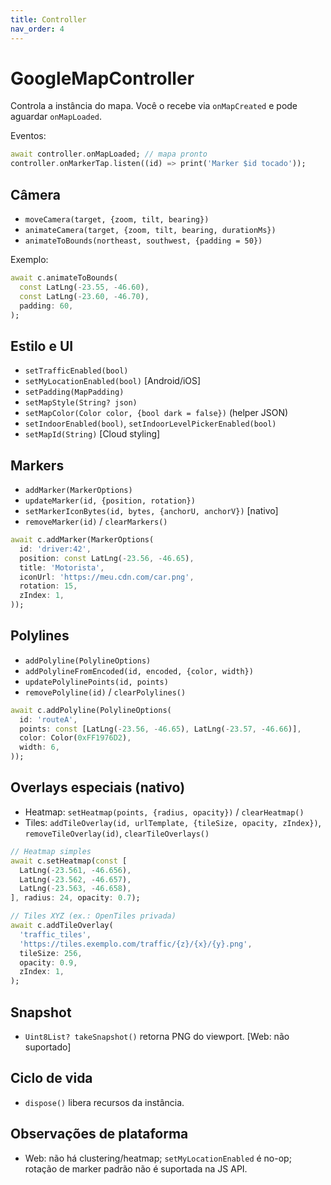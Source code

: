 ```yaml
---
title: Controller
nav_order: 4
---
```


# GoogleMapController

Controla a instância do mapa. Você o recebe via `onMapCreated` e pode aguardar `onMapLoaded`.

Eventos:
```dart
await controller.onMapLoaded; // mapa pronto
controller.onMarkerTap.listen((id) => print('Marker $id tocado'));
```

## Câmera
- `moveCamera(target, {zoom, tilt, bearing})`
- `animateCamera(target, {zoom, tilt, bearing, durationMs})`
- `animateToBounds(northeast, southwest, {padding = 50})`

Exemplo:
```dart
await c.animateToBounds(
  const LatLng(-23.55, -46.60),
  const LatLng(-23.60, -46.70),
  padding: 60,
);
```

## Estilo e UI
- `setTrafficEnabled(bool)`
- `setMyLocationEnabled(bool)` [Android/iOS]
- `setPadding(MapPadding)`
- `setMapStyle(String? json)`
- `setMapColor(Color color, {bool dark = false})` (helper JSON)
- `setIndoorEnabled(bool)`, `setIndoorLevelPickerEnabled(bool)`
- `setMapId(String)` [Cloud styling]

## Markers
- `addMarker(MarkerOptions)`
- `updateMarker(id, {position, rotation})`
- `setMarkerIconBytes(id, bytes, {anchorU, anchorV})` [nativo]
- `removeMarker(id)` / `clearMarkers()`

```dart
await c.addMarker(MarkerOptions(
  id: 'driver:42',
  position: const LatLng(-23.56, -46.65),
  title: 'Motorista',
  iconUrl: 'https://meu.cdn.com/car.png',
  rotation: 15,
  zIndex: 1,
));
```

## Polylines
- `addPolyline(PolylineOptions)`
- `addPolylineFromEncoded(id, encoded, {color, width})`
- `updatePolylinePoints(id, points)`
- `removePolyline(id)` / `clearPolylines()`

```dart
await c.addPolyline(PolylineOptions(
  id: 'routeA',
  points: const [LatLng(-23.56, -46.65), LatLng(-23.57, -46.66)],
  color: Color(0xFF1976D2),
  width: 6,
));
```

## Overlays especiais (nativo)
- Heatmap: `setHeatmap(points, {radius, opacity})` / `clearHeatmap()`
- Tiles: `addTileOverlay(id, urlTemplate, {tileSize, opacity, zIndex})`, `removeTileOverlay(id)`, `clearTileOverlays()`

```dart
// Heatmap simples
await c.setHeatmap(const [
  LatLng(-23.561, -46.656),
  LatLng(-23.562, -46.657),
  LatLng(-23.563, -46.658),
], radius: 24, opacity: 0.7);

// Tiles XYZ (ex.: OpenTiles privada)
await c.addTileOverlay(
  'traffic_tiles',
  'https://tiles.exemplo.com/traffic/{z}/{x}/{y}.png',
  tileSize: 256,
  opacity: 0.9,
  zIndex: 1,
);
```

## Snapshot
- `Uint8List? takeSnapshot()` retorna PNG do viewport. [Web: não suportado]

## Ciclo de vida
- `dispose()` libera recursos da instância.

## Observações de plataforma
- Web: não há clustering/heatmap; `setMyLocationEnabled` é no-op; rotação de marker padrão não é suportada na JS API.
